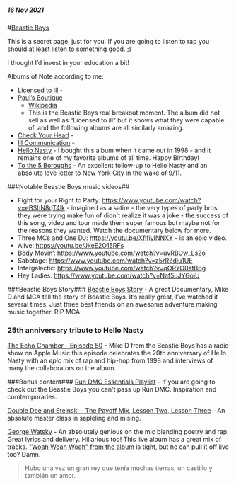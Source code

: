 ##### 16 Nov 2021
#[Beastie Boys](?p=BeastieBoys)

This is a secret page, just for you.  If you are going to listen to rap you should at least listen to something good. ;)

I thought I’d invest in your education a bit!

Albums of Note according to me:

* [Licensed to Ill](https://music.apple.com/ca/album/licensed-to-ill/1440912031) - 
* [Paul’s Boutique](https://music.apple.com/ca/album/pauls-boutique-20th-anniversary-remastered-edition/721276795)
    * [Wikipedia](https://en.wikipedia.org/wiki/Paul%27s_Boutique)
    * This is the Beastie Boys real breakout moment.  The album did not sell as well as “Licensed to ill” but it shows what they were capable of, and the following albums are all similarly amazing.
* [Check Your Head](https://music.apple.com/ca/album/check-your-head-deluxe-version-remastered/724303425) - 
* [Ill Communication](https://music.apple.com/ca/album/ill-communication-deluxe-version-remastered/72489984) - 
* [Hello Nasty](https://music.apple.com/ca/album/hello-nasty-deluxe/721224205) - I bought this album when it came out in 1998 - and it remains one of my favorite albums of all time.  Happy Birthday!	
* [To the 5 Boroughs](https://music.apple.com/ca/album/to-the-5-boroughs-deluxe-version/1467021108) - An excellent follow-up to Hello Nasty and an absolute love letter to New York City in the wake of 9/11.

###Notable Beastie Boys music videos##

* Fight for your Right to Party: https://www.youtube.com/watch?v=eBShN8qT4lk - imagined as a satire - the very types of party bros they were trying make fun of didn't realize it was a joke - the success of this song, video and tour made them super famous but maybe not for the reasons they wanted.  Watch the documentary below for more.
* Three MCs and One DJ: https://youtu.be/XflfiylNNXY - is an epic video.
* Alive: https://youtu.be/JkeE2O15RFs
* Body Movin’: https://www.youtube.com/watch?v=uvRBUw_Ls2o
* Sabotage: https://www.youtube.com/watch?v=z5rRZdiu1UE
* Intergalactic: https://www.youtube.com/watch?v=qORYO0atB6g
* Hey Ladies: https://www.youtube.com/watch?v=Naf5uJYGoiU

###Beastie Boys Story###
[Beastie Boys Story](https://tv.apple.com/ca/movie/beastie-boys-story/umc.cmc.6d0mrskjsusw2jd2d228p88c2) - A great Documentary, Mike D and MCA tell the story of Beastie Boys. It’s really great, I’ve watched it several times.  Just three best friends on an awesome adventure making music together.   RIP MCA. 

### 25th anniversary tribute to Hello Nasty ###
[The Echo Chamber - Episode 50](https://music.apple.com/ca/station/hello-nasty/ra.1412422833) - Mike D from the Beastie Boys has a radio show on Apple Music this episode celebrates the 20th anniversary of Hello Nasty with an *epic* mix of rap and hip-hop from 1998 and interviews of many the collaborators on the album. 

###Bonus content###
[Run DMC Essentials Playlist](https://music.apple.com/ca/playlist/run-dmc-essentials/pl.a0d7e257f2014d5ebde460c021e1c4f8) - If you are going to check out the Beastie Boys you can't pass up Run DMC.  Inspiration and comtemporaries.

[Double Dee and Steinski - The Payoff Mix, Lesson Two, Lesson Three](https://music.apple.com/ca/album/what-does-it-all-mean-1983-2006-retrospective/279671257) - An absolute master class in sapleling and mising.
 
[George Watsky](https://music.apple.com/ca/album/all-you-can-do-live-from-the-regency/999728520) - An absolutely genious on the mic blending poetry and rap. Great lyrics and delivery. Hillarious too!  This live album has a great mix of tracks.  ["Woah Woah Woah" from the album](https://music.apple.com/ca/album/whoa-whoa-whoa/1486421206?i=1486421210) is tight, but he can pull it off live too? Damn.

> Hubo una vez un gran rey que tenía muchas tierras, un castillo y también un amor.
 

